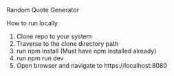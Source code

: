 Random Quote Generator

How to run locally

1. Clone repo to your system
2. Traverse to the clone directory path
3. run npm install (Must have npm installed already)
4. run npm run dev
5. Open browser and navigate to https://localhost:8080
